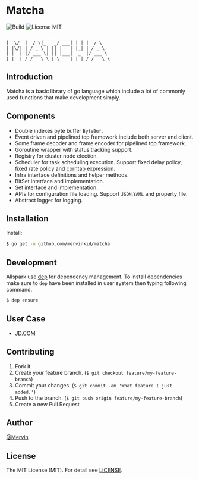 # Matcha

![Build](https://img.shields.io/badge/build-passing-brightgreen.svg?style=flat)
![License MIT](https://img.shields.io/badge/license-MIT-lightgray.svg?style=flat&maxAge=2592000)

```
 __  __    _  _____ ____ _   _    _    
|  \/  |  / \|_   _/ ___| | | |  / \   
| |\/| | / _ \ | || |   | |_| | / _ \  
| |  | |/ ___ \| || |___|  _  |/ ___ \ 
|_|  |_/_/   \_\_| \____|_| |_/_/   \_\

```

## Introduction

Matcha is a basic library of go language which include a lot of commonly used functions that make development simply.

## Components

- Double indexes byte buffer `ByteBuf`.
- Event driven and pipelined tcp framework include both server and client.
- Some frame decoder and frame encoder for pipelined tcp framework.
- Goroutine wrapper with status tracking support.
- Registry for cluster node election.
- Scheduler for task scheduling execution. Support fixed delay policy, fixed rate policy and [corntab](http://corntab.com) expression.
- Infra interface definitions and helper methods.
- BitSet interface and implementation.
- Set interface and implementation.
- APIs for configuration file loading. Support `JSON`,`YAML` and property file.
- Abstract logger for logging.

## Installation

Install:
```bash
$ go get -u github.com/mervinkid/matcha
```

## Development

Allspark use [dep](https://github.com/golang/dep) for dependency management. 
To install dependencies make sure to `dep` have been installed in user system then typing following command.

```bash
$ dep ensure
```

## User Case

- [JD.COM](https://www.jd.com)

## Contributing

1. Fork it.
2. Create your feature branch. (`$ git checkout feature/my-feature-branch`)
3. Commit your changes. (`$ git commit -am 'What feature I just added.'`)
4. Push to the branch. (`$ git push origin feature/my-feature-branch`)
5. Create a new Pull Request

## Author

[@Mervin](https://mervinz.me) 

## License

The MIT License (MIT). For detail see [LICENSE](LICENSE).
